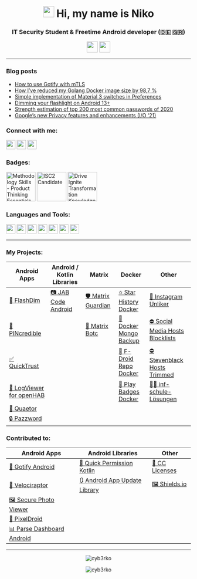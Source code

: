 <h1 align="center"><img src="https://media.giphy.com/media/hvRJCLFzcasrR4ia7z/giphy.gif" height="30px"> Hi, my name is Niko</h1>
<h3 align="center">IT Security Student & Freetime Android developer (🇩🇪 🇬🇷)</h3>

<p align=center>
  <a href="https://signal.org/donate"><img src="https://img.shields.io/badge/Signal%20Sponsor-3B45FD?style=for-the-badge&logo=signal&logoColor=ffffff&cacheSeconds=604800" height="30"></a> <a href="https://matrix.org/membership"><img src="https://img.shields.io/badge/Matrix%20Member-000000?style=for-the-badge&logo=matrix&logoColor=ffffff&cacheSeconds=604800" height="30"/></a>
</p>

---

### Blog posts
<!-- BLOG-POST-LIST:START -->
- [How to use Gotify with mTLS](https://cyb3rko.medium.com/how-to-use-gotify-with-mtls-3792ce6f8b3c?source=rss-3c4b9744f515------2)
- [How I’ve reduced my Golang Docker image size by 98,7 %](https://cyb3rko.medium.com/how-ive-reduced-my-golang-docker-image-size-by-98-7-ab1ab7b5cb26?source=rss-3c4b9744f515------2)
- [Simple implementation of Material 3 switches in Preferences](https://cyb3rko.medium.com/simple-implementation-of-material-3-switches-in-preferences-4b83ea3202d1?source=rss-3c4b9744f515------2)
- [Dimming your flashlight on Android 13+](https://cyb3rko.medium.com/dimming-your-flashlight-on-android-13-835cdf2d6f3e?source=rss-3c4b9744f515------2)
- [Strength estimation of top 200 most common passwords of 2020](https://cyb3rko.medium.com/strength-estimation-of-top-200-most-common-passwords-of-2020-8c25ba661e4b?source=rss-3c4b9744f515------2)
- [Google’s new Privacy features and enhancements &lpar;I/O ‘21&rpar;](https://cyb3rko.medium.com/googles-new-privacy-features-and-enhancements-i-o-21-1928bc031735?source=rss-3c4b9744f515------2)
<!-- BLOG-POST-LIST:END -->

<h3 align="left">Connect with me:</h3>

<a href="https://medium.com/@cyb3rko"><img src="https://img.shields.io/badge/Medium-000000?style=for-the-badge&logo=medium&cacheSeconds=604800" height="25"/></a> <a href="https://stackoverflow.com/users/9077356"><img src="https://img.shields.io/badge/Stack%20Overflow-F58025?style=for-the-badge&logo=stackoverflow&logoColor=ffffff&cacheSeconds=604800" height="25"/></a> <a href="https://www.linkedin.com/in/cyb3rko"><img src="https://img.shields.io/badge/LinkedIn-0A66C2?style=for-the-badge&cacheSeconds=604800" height="25"/></a>

<h3 align="left">Badges:</h3>

<!--START_SECTION:badges-->
<a href="https://www.credly.com/badges/8ea3680a-ebe9-46e3-8491-f59fda08a195" title="Methodology Skills - Product Thinking Essentials"><img src="https://images.credly.com/size/80x80/images/3066ac63-3f4b-49f0-a8ac-f9e295ce5921/image.png" alt="Methodology Skills - Product Thinking Essentials" width="80" height="80"></a>
<a href="https://www.credly.com/badges/cce7001e-02b6-43dd-9f3a-025d0286f714" title="ISC2 Candidate"><img src="https://images.credly.com/size/80x80/images/9180921d-4a13-429e-9357-6f9706a554f0/image.png" alt="ISC2 Candidate" width="80" height="80"></a>
<a href="https://www.credly.com/badges/716dff02-f8c3-4d83-90ac-95c4617e328e" title="Drive Ignite Transformation Knowledge - Year One Success Onboarding - Experience SAP"><img src="https://images.credly.com/size/80x80/images/4ae8d0a1-22ef-41d7-87d8-c1711f462103/image.png" alt="Drive Ignite Transformation Knowledge - Year One Success Onboarding - Experience SAP" width="80" height="80"></a>
<!--END_SECTION:badges-->

<h3 align="left">Languages and Tools:</h3>

<img src="https://img.shields.io/badge/Android-3DDC84?style=for-the-badge&logo=androidstudio&logoColor=ffffff&cacheSeconds=604800" height="25"/> <img src="https://img.shields.io/badge/Kotlin-7F52FF?style=for-the-badge&logo=kotlin&logoColor=ffffff&cacheSeconds=604800" height="25"/> <img src="https://img.shields.io/badge/Java-ED8B00?style=for-the-badge&cacheSeconds=604800" height="25"/> <img src="https://img.shields.io/badge/C%2B%2B-00599C?style=for-the-badge&logo=cplusplus&cacheSeconds=604800" height="25"/> <img src="https://img.shields.io/badge/Flutter-02569B?style=for-the-badge&logo=flutter&cacheSeconds=604800" height="25"/> <img src="https://img.shields.io/badge/Python-3776AB?style=for-the-badge&logo=python&logoColor=ffffff&cacheSeconds=604800" height="25"/> <img src="https://img.shields.io/badge/ABAP-0FAAFF?style=for-the-badge&logo=sap&logoColor=ffffff&cacheSeconds=604800" height="25"/>

---

### My Projects:

| Android Apps | Android / Kotlin Libraries | Matrix | Docker | Other |
|---|---|---|---|---|
| [🔦 FlashDim](https://github.com/cyb3rko/flashdim) |  [📷 JAB Code Android](https://github.com/cyb3rko/jabcode-android) | [🛡️ Matrix Guardian](https://github.com/cyb3rko/matrix-guardian) | [⭐ Star History Docker](https://github.com/cyb3rko/star-history-docker) | [📵 Instagram Unliker](https://github.com/cyb3rko/instagram-unliker) |
| [🔢 PINcredible](https://github.com/cyb3rko/pincredible) |  | [🤖 Matrix Botc](https://github.com/cyb3rko/matrix-botc) | [💾 Docker Mongo Backup](https://github.com/cyb3rko/docker-mongodb-backup) | [⛔ Social Media Hosts Blocklists](https://github.com/cyb3rko/social-media-hosts-blocklists) |
| [✅ QuickTrust](https://github.com/cyb3rko/quicktrust) |  |  | [📱 F-Droid Repo Docker](https://github.com/cyb3rko/f-droid-repo-docker) | [⛔ Stevenblack Hosts Trimmed](https://github.com/cyb3rko/stevenblack-hosts-trimmed) |
| [🔎 LogViewer for openHAB](https://github.com/cyb3rko/logviewer-for-openhab-app) |  |  | [📱 Play Badges Docker](https://github.com/cyb3rko/play-badges-docker) | [👨‍🏫 inf-schule-Lösungen](https://github.com/cyb3rko/inf-schule-loesungen) |
| [📜 Quaetor](https://github.com/cyb3rko/quaetor-public) |  |  |  |  |
| [🔒 Pazzword](https://github.com/cyb3rko/pazzword) |  |  |  |  |

### Contributed to:

| Android Apps | Android Libraries | Other |
|---|---|---|
| [📨 Gotify Android](https://github.com/gotify/android) | [🔑 Quick Permission Kotlin](https://github.com/cyb3rko/QuickPermissions-Kotlin) | [📝 CC Licenses](https://github.com/santisoler/cc-licenses) |
| [🚗 Velociraptor](https://github.com/cyb3rko/velociraptor-v2) | [🔃 Android App Update Library](https://github.com/Piashsarker/AndroidAppUpdateLibrary) | [🖼️ Shields.io](https://github.com/badges/shields) |
| [🖼️ Secure Photo Viewer](https://github.com/cyb3rko/Secure-Photo-Viewer) |  |  |
| [📸 PixelDroid](https://github.com/H-PixelDroid/PixelDroid)  |  |  |
| [📊 Parse Dashboard Android](https://github.com/bitterbit/Parse-Dashboard-Android) |  |  |

---

<p align="center"> <img src="https://github-readme-stats.vercel.app/api/top-langs?username=cyb3rko&show_icons=true&locale=en&layout=compact" alt="cyb3rko" /></p>
<p align="center"> <img src=https://github-readme-stats.vercel.app/api?username=cyb3rko&show_icons=true alt=cyb3rko /> </p>
